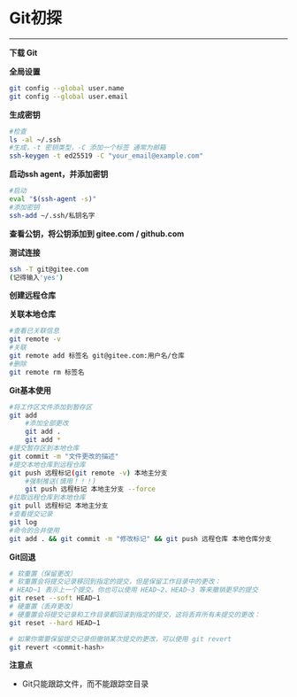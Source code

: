 # Git初探

---

**下载 Git**

**全局设置**

```bash
git config --global user.name
git config --global user.email
```

**生成密钥**

```bash
#检查
ls -al ~/.ssh
#生成，-t 密钥类型，-C 添加一个标签 通常为邮箱
ssh-keygen -t ed25519 -C "your_email@example.com"

```

**启动ssh agent，并添加密钥**

```bash
#启动
eval "$(ssh-agent -s)"
#添加密钥
ssh-add ~/.ssh/私钥名字
```

**查看公钥，将公钥添加到 gitee.com / github.com**

**测试连接**

```bash
ssh -T git@gitee.com
(记得输入'yes')
```

**创建远程仓库**

**关联本地仓库**

``` bash
#查看已关联信息
git remote -v
#关联
git remote add 标签名 git@gitee.com:用户名/仓库
#删除
git remote rm 标签名
```

**Git基本使用**

``` bash
#将工作区文件添加到暂存区
git add
	#添加全部更改
	git add .
	git add *
#提交暂存区到本地仓库
git commit -m "文件更改的描述"
#提交本地仓库到远程仓库
git push 远程标记(git remote -v) 本地主分支
	#强制推送(慎用！！！)
	git push 远程标记 本地主分支 --force
#拉取远程仓库到本地仓库
git pull 远程标记 本地主分支
#查看提交记录
git log
#命令的合并使用
git add . && git commit -m "修改标记" && git push 远程仓库 本地仓库分支
```

**Git回退**

```bash
# 软重置（保留更改）
# 软重置会将提交记录移回到指定的提交，但是保留工作目录中的更改：
# HEAD~1 表示上一个提交。你也可以使用 HEAD~2、HEAD~3 等来撤销更早的提交
git reset --soft HEAD~1
# 硬重置（丢弃更改）
# 硬重置会将提交记录和工作目录都回滚到指定的提交，这将丢弃所有未提交的更改：
git reset --hard HEAD~1

# 如果你需要保留提交记录但撤销某次提交的更改，可以使用 git revert
git revert <commit-hash>
```

**注意点**

* Git只能跟踪文件，而不能跟踪空目录
